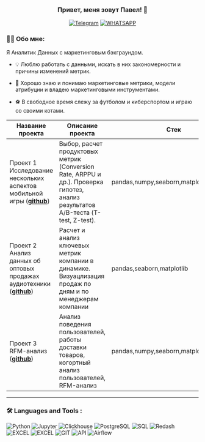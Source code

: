 ### <p align="center">Привет, меня зовут Павел! 👋</p>

<div align="center">

  <a href="">[![Telegram](https://img.shields.io/badge/-Telegram-27A7E7?style=for-the-badge&logo=telegram)](https://t.me/pvlsha333)</a>
  <a href="">[![WHATSAPP](https://img.shields.io/badge/-WHATSAPP-28D146?style=for-the-badge&logo=whatsapp&logoColor=FFFFFF)](https://wa.me/79992255628)</a>

</div>

### :man_technologist: Обо мне:
  Я Аналитик Данных с маркетинговым бэкграундом.
- :bulb: Люблю работать с данными, искать в них закономерности и причины изменений метрик.

- :newspaper: Хорошо знаю и понимаю маркетинговые метрики, модели атрибуции и владею маркетинговыми инструментами.

- :soccer: В свободное время слежу за футболом и киберспортом и играю со своими котами.


|Название проекта| Описание проекта| Стек|
|----------------|-----------------|-----|
|Проект 1  Исследование нескольких аспектов мобильной игры  (__[github](https://github.com/PashaVeretennikov/project_1)__)|Выбор, расчет продуктовых метрик (Conversion Rate, ARPPU и др.). Проверка гипотез, анализ результатов А/B-теста (T-test, Z-test).|pandas,numpy,seaborn,matplotlib,requests|
|Проект 2 Анализ данных об оптовых продажах аудиотехники  (__[github](https://github.com/PashaVeretennikov/project_2)__)|Расчет и анализ ключевых метрик компании в динамике. Визуацлизация продаж по дням и по менеджерам компании|pandas,seaborn,matplotlib|
|Проект 3 RFM-анализ  (__[github](https://github.com/PashaVeretennikov/project_3)__)|Анализ поведения пользователей, работы доставки товаров, когортный анализ пользователей, RFM-анализ|pandas,numpy,seaborn,matplotlib|



<hr>

###  🛠️ Languages and Tools :  



![Python](https://img.shields.io/badge/-Python-FFF?style=for-the-badge&logo=python)
![Jupyter](https://img.shields.io/badge/-Jupyter_Notebook-FFF?style=for-the-badge&logo=Jupyter)
![Clickhouse](https://img.shields.io/badge/-Clickhouse-FFF?style=for-the-badge&logo=Clickhouse)
![PostgreSQL](https://img.shields.io/badge/-PostgreSQL-FFF?style=for-the-badge&logo=PostgreSQL)
![SQL](https://img.shields.io/badge/-SQL-00A4EF?style=for-the-badge&logo=SQL)
![Redash](https://img.shields.io/badge/-Redash-E44D26?style=for-the-badge&logo=Redash)
![EXCEL](https://img.shields.io/badge/-EXCEL-FF?style=for-the-badge&logo=EXCEL)
![EXCEL](https://img.shields.io/badge/-Google_Sheets-FFF?style=for-the-badge&logo=GoogleSheets)
![GIT](https://img.shields.io/badge/-GIT-FFF?style=for-the-badge&logo=GIT)
![API](https://img.shields.io/badge/-API-FF6600?style=for-the-badge&logo=API)
![Airflow](https://img.shields.io/badge/-Airflow-77DDE7?style=for-the-badge&logo=AIRFLOW)
